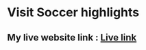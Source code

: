 # Visit Soccer highlights

## My live website link : [Live link](https://6498f259dd2097664fda64fb--visionary-starburst-90d914.netlify.app/)